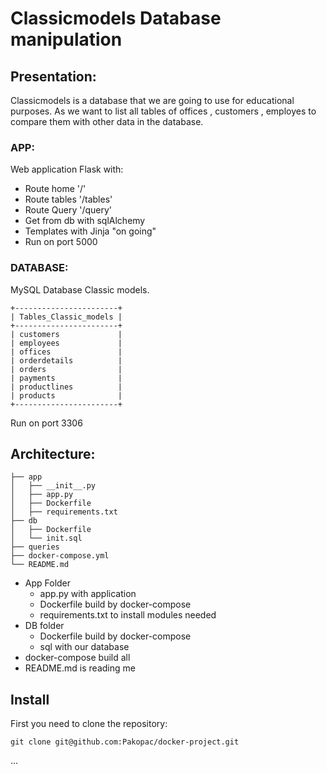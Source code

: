 # Classicmodels Database manipulation

## Presentation:

Classicmodels is a database that we are going to use for educational purposes. As we want to list all tables of offices , customers , employes to compare them with other data in the database.

### APP:
Web application Flask with:
* Route home '/'
* Route tables '/tables'
* Route Query '/query'
* Get from db with sqlAlchemy
* Templates with Jinja "on going"
* Run on port 5000

### DATABASE:
MySQL Database Classic models.

```
+-----------------------+
| Tables_Classic_models |
+-----------------------+
| customers             |
| employees             |
| offices               |
| orderdetails          |
| orders                |
| payments              |
| productlines          |
| products              |
+-----------------------+
```
Run on port 3306

## Architecture:
```
├── app
│   ├── __init__.py
│   ├── app.py
│   ├── Dockerfile
│   ├── requirements.txt
├── db
│   ├── Dockerfile
│   └── init.sql
├── queries
├── docker-compose.yml
└── README.md
```

* App Folder
    * app.py with application
    * Dockerfile build by docker-compose
    * requirements.txt to install modules needed
* DB folder
    * Dockerfile build by docker-compose
    * sql with our database
* docker-compose build all
* README.md is reading me


## Install
First you need to clone the repository:
```
git clone git@github.com:Pakopac/docker-project.git
```
...